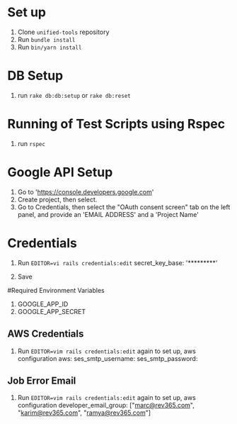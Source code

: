 # Set up
1. Clone `unified-tools` repository
2. Run `bundle install`
3. Run `bin/yarn install`

# DB Setup
1. run `rake db:db:setup` or `rake db:reset`

# Running of Test Scripts using Rspec
1. run `rspec`

# Google API Setup

1. Go to 'https://console.developers.google.com'
2. Create project, then select.
3. Go to Credentials, then select the "OAuth consent screen" tab on the left panel, and provide an 'EMAIL ADDRESS' and a 'Project Name'

# Credentials
1. Run `EDITOR=vi rails credentials:edit`
    secret_key_base: '*********'

2. Save

#Required Environment Variables
1. GOOGLE_APP_ID
2. GOOGLE_APP_SECRET


## AWS Credentials
1. Run `EDITOR=vim rails credentials:edit` again to set up, aws configuration
    aws:
        ses_smtp_username:
        ses_smtp_password:
        
## Job Error Email
1. Run `EDITOR=vim rails credentials:edit` again to set up, aws configuration
    developer_email_group: ["marc@rev365.com", "karim@rev365.com", "ramya@rev365.com"]
